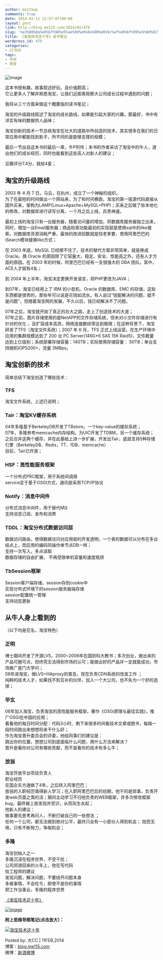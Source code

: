 ```yaml
---
author: me115wp
comments: true
date: 2014-02-11 12:57:07+00:00
layout: post
link: http://blog.me115.com/2014/02/479
slug: '%e3%80%8a%e6%b7%98%e5%ae%9d%e6%8a%80%e6%9c%af%e8%bf%99%e5%8d%81%e5%b9%b4%e3%80%8b%e8%af%bb%e4%b9%a6%e7%ac%94%e8%ae%b0'
title: 《淘宝技术这十年》读书笔记
wordpress_id: 479
categories:
- CC书评
tags:
- 书评
- 淘宝
---
```


![image](http://blog.me115.com/wp-content/uploads/2014/02/image1.png)





这本书很有趣，故事叙述好玩，且价值颇高；      
它让更多人了解并熟悉淘宝，让我们近距离观察大公司成长过程中遇到的问题；





我将从三个方面来做这个概要版的读书笔记；





淘宝的升级路线叙述了淘宝的成长路线，如果能引起大家的兴趣，那最好，书中有详实有味的数据供人品味；





淘宝创新的技术一节总结淘宝在壮大的道路中所创造的技术，其实很多在我们的日常应用中都能找到影子，所不同的是能够支撑的规模；





最后一节出自这本书的最后一章，牛P列传；本书的作者采访了淘宝中的牛人，道出他们的成长经历，同时也能看到这些高人对新人的建议；





豆瓣评分7.4分，我给4星；









## 淘宝的升级路线





2003 年 4 月 7 日，马云，在杭州，成立了一个神秘的组织。      
为了在最短的时间做出一个网站来，为了和时间赛跑，淘宝的第一版源代码直接从国外买来，架构为LAMP(Linux+Apache+MySQL+PHP)；买来之后做了些本地化的修改，对数据库进行读写分离，一个月之后上线，兵贵神速。





最初上线的淘宝只有一台服务器，随着访问量的增加，将数据库服务器独立出来，同时，增加一台Email服务器；商品检索功能最初的实现就是使用sql中的like搜索，对数据库资源消耗严重，最快的改进招数就是找老爹要，使用阿里巴巴的iSearch模块替换like方式；





在 2003 年底，MySQL 已经撑不住了，技术的替代方案非常简单，就是换成 Oracle。换 Oracle 的原因除了它容量大、稳定、安全、性能高之外，还有人才方面的原因。在 2003 年的时候，阿里巴巴已经有一支很强大的 DBA 团队。其中，ACE人才就有4名；





到 2004 年上半年，淘宝决定更换开发语言，将PHP更改为JAVA；





到07年，淘宝已经用上了 IBM 的小型机、Oracle 的数据库、EMC 的存储，这些东西都是很贵的，那些年可以说是花钱如流水。有人说过“钱能解决的问题，就不是问题”，但随着淘宝网的发展，不久以后，钱已经解决不了问题。





07年之后，淘宝就开始了真正的壮大之路，走上了创造技术的大道；      
07年之前，图片存储使用的是NetAPP的文件存储系统，但未对小文件存储进行有针对的优化 ，且扩容成本高昂，网络连接数经常达到极限；在这种背景下，淘宝研发了TFS（淘宝文件系统）；2007 年 6 月，TFS 正式上线运营。在生产环境中应用的集群规模达到了 200 台 PC Server(146G*6 SAS 15K Raid5)，文件数量达到上亿级别；系统部署存储容量：140TB；实际使用存储容量： 50TB；单台支持随机IOPS200+，流量 3MBps。





## 淘宝创新的技术





简单总结下淘宝创造了哪些技术：





### TFS





淘宝文件系统，上述已说明；





### Tair：淘宝KV缓存系统





04年多隆基于BerkeleyDB开发了TBstore，一个key-value的缓存系统；      
07年，多隆参考memcache内存结构，为UIC开发了TDBM，另一个缓存系统；       
之后合并这两个缓存，并在此基础上进一步扩展，开发出Tair，底层支持5种存储引擎（BerkeleyDB、Redis，TT、fDB、memcache）       
目前，Tair已开源；





### HSF：高性能服务框架





一个分布式PRC框架，用于系统间调用      
service定于基于OSGI方式，通讯层采用TCP/IP协议 





### Notify：消息中间件





分布式消息中间件，用于替代MQ      
支持消息订阅、发布和消费 





### TDDL：淘宝分布式数据访问层





数据访问路由，使得数据访问对应用层的开发透明，一个表的数据可以分布在多台结点上，而应用的编码同操作单节点DB一样；      
支持一次写入，多点读取       
数据存储的自由扩展， 不再受限单机容量和速度瓶颈 





### TbSession框架





Session客户端存储，session存到cookie中      
实现分布式环境下的session服务器端存储       
session配置统一管理       
支持动态更新 





## 从牛人身上看到的





（以下均是花名，淘宝特色）





### 正明





博士期间开发了开源LVS，2000~2006年在国防科大教书；多次创业，做出来的产品可圈可点，但终究无法得到市场的认可；能做出好的产品并一定就能成功，市场推广是门大学问；      
08年进淘宝，做LVS+HAproxy的普及，现在负责CDN系统的改良工作 ；       
纯粹的技术人才，如果找不到互补的伙伴，加入一个大公司，也不失为一个好的选择；





### 毕玄





06年加入淘宝，负责淘宝的高性能服务框架，著作《OSGi原理与最佳实践》，推广OSGi在中国的应用；      
看看他的每日时间分配：代码3小时、剩下来很多时间看技术文章或图书，每隔一段时间跳出来想想将来干什么好；       
作为淘宝晋升委员会的评委，他给同事们的建议是：       
跳出你的位置，想想公司到底面临什么问题，用什么方法来解决？       
晋升是看你对公司有哪些贡献，而不是看你的技术有多么牛；





### 放翁





淘宝开放平台项目负责人      
职业经历       
在国企东方通做了4年，之后转入阿里巴巴；       
放翁的入职经历值得新人学习；在入职阿里巴巴后的初期，他干的是琐事，负责开发web页面之类的活；期间主动学习不归他负责的WEB框架，并多次修改框架bug，最终被上层发现并赏识，从而风生水起；       
他新人的建议：       
做事要先思考再问人，不断打破自己的一些想法 ；       
任何一个公司，都无法做到绝对公平，最终只会有一小部分人得到机会； 抱怨无用，只有不断努力，争取机会； 





### 多隆





淘宝创始人之一      
多隆沉浸在程序世界，不受干扰；       
公司郊游回来的火车上，他在写代码       
给工程师的建议       
发现问题，解决问题，不要绕开问题本身       
多做事情，不会吃亏，即使不是你的事情       
把工作当事业，多隆的程序世界 





    
[《淘宝技术这十年》](http://www.amazon.cn/%E6%B7%98%E5%AE%9D%E6%8A%80%E6%9C%AF%E8%BF%99%E5%8D%81%E5%B9%B4-%E5%AD%90%E6%9F%B3/dp/B00CK2H13K?SubscriptionId=AKIAJOMEZLLKFEWYT4PQ&tag=z08-23&linkCode=xm2&camp=2025&creative=165953&creativeASIN=B00CK2H13K)





[![image](http://blog.me115.com/wp-content/uploads/2014/02/image.png)](http://www.amazon.cn/%E6%B7%98%E5%AE%9D%E6%8A%80%E6%9C%AF%E8%BF%99%E5%8D%81%E5%B9%B4-%E5%AD%90%E6%9F%B3/dp/B00CK2H13K?SubscriptionId=AKIAJOMEZLLKFEWYT4PQ&tag=z08-23&linkCode=xm2&camp=2025&creative=165953&creativeASIN=B00CK2H13K)









**附上思维导图笔记(点击放大）：**





[![淘宝技术这十年](http://blog.me115.com/wp-content/uploads/2014/02/thumb1.png)](http://images.cnitblog.com/blog/90573/201402/112117190512762.png)





Posted by: 大CC | 11FEB,2014      
博客：[blog.me115.com](http://blog.me115.com)       
微博：[新浪微博](http://weibo.com/bigcc115)



